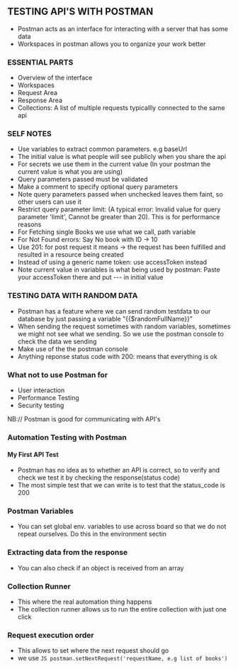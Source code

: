 ## TESTING API'S WITH POSTMAN

- Postman acts as an interface for interacting with a server that has some data
- Workspaces in postman allows you to organize your work better

### ESSENTIAL PARTS

- Overview of the interface
- Workspaces
- Request Area
- Response Area
- Collections: A list of multiple requests typicallly connected to the same api

### SELF NOTES

- Use variables to extract common parameters. e.g baseUrl
- The initial value is what people will see publicly when you share the api
- For secrets we use them in the current value (In your postman the current value is what you are using)
- Query parameters passed must be validated
- Make a comment to specify optional query parameters
- Note query parameters passed when unchecked leaves them faint, so other users can use it
- Restrict query parameter limit: (A typical error: Invalid value for query parameter 'limit', Cannot be greater than 20). This is for performance reasons
- For Fetching single Books we use what we call, path variable
- For Not Found errors: Say No book with ID -> 10
- Use 201: for post request it means -> the request has been fulfilled and resulted in a resource being created
- Instead of using a generic name token: use accessToken instead
- Note current value in variables is what being used by postman: Paste your accessToken there and put --- in initial value

### TESTING DATA WITH RANDOM DATA

- Postman has a feature where we can send random testdata to our database by just passing a variable "{{$randomFullName}}"
- When sending the request sometimes with random variables, sometimes we might not see what we sending. So we use the postman console to check the data we sending
- Make use of the the postman console
- Anything reponse status code with 200: means that everything is ok

### What not to use Postman for

- User interaction
- Performance Testing
- Security testing

NB:// Postman is good for communicating with API's

### Automation Testing with Postman

#### My First API Test

- Postman has no idea as to whether an API is correct, so to verify and check we test it by checking the response(status code)
- The most simple test that we can write is to test that the status_code is 200

### Postman Variables

- You can set global env. variables to use across board so that we do not repeat ourselves. Do this in the environment sectin

### Extracting data from the response

- You can also check if an object is received from an array

### Collection Runner

- This where the real automation thing happens
- The collection runner allows us to run the entire collection with just one click

### Request execution order

- This allows to set where the next request should go
- we use `JS postman.setNextRequest('requestName, e.g list of books')`
